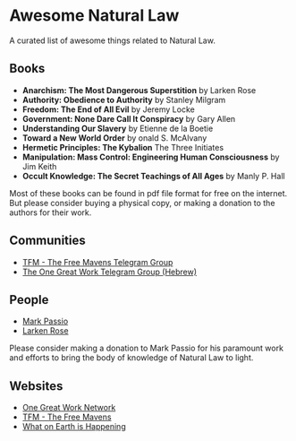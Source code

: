 # Awesome Natural Law

A curated list of awesome things related to Natural Law.

## Books

- **Anarchism: The Most Dangerous Superstition** by Larken Rose
- **Authority: Obedience to Authority** by Stanley Milgram
- **Freedom: The End of All Evil** by Jeremy Locke
- **Government: None Dare Call It Conspiracy** by Gary Allen
- **Understanding Our Slavery** by Etienne de la Boetie
- **Toward a New World Order** by onald S. McAlvany
- **Hermetic Principles: The Kybalion** The Three Initiates
- **Manipulation: Mass Control: Engineering Human Consciousness** by Jim Keith
- **Occult Knowledge: The Secret Teachings of All Ages** by Manly P. Hall

Most of these books can be found in pdf file format for free on the internet. But please consider buying a physical copy, or making a donation to the authors for their work.

## Communities
- [TFM - The Free Mavens Telegram Group](https://t.me/thefreemavens)
- [The One Great Work Telegram Group (Hebrew)](https://t.me/thefreemavens)


## People
- [Mark Passio](https://markpassio.com)
- [Larken Rose](https://www.larkenrose.com)

Please consider making a donation to Mark Passio for his paramount work and efforts to bring the body of knowledge of Natural Law to light.

## Websites
- [One Great Work Network](https://onegreatworknetwork.com)
- [TFM - The Free Mavens](https://thefreemavens.org)
- [What on Earth is Happening](https://WhatOnEarthIsHappening.com)
